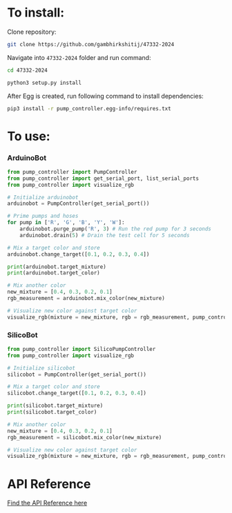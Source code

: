 # **To install:**

Clone repository:

```bash
git clone https://github.com/gambhirkshitij/47332-2024
```

Navigate into `47332-2024` folder and run command:

```bash
cd 47332-2024

python3 setup.py install
```

After Egg is created, run following command to install dependencies:

```bash
pip3 install -r pump_controller.egg-info/requires.txt
```

# **To use:**

### ArduinoBot

```python
from pump_controller import PumpController
from pump_controller import get_serial_port, list_serial_ports
from pump_controller import visualize_rgb

# Initialize arduinobot
arduinobot = PumpController(get_serial_port())

# Prime pumps and hoses
for pump in ['R', 'G', 'B', 'Y', 'W']:
    arduinobot.purge_pump('R', 3) # Run the red pump for 3 seconds
    arduinobot.drain(5) # Drain the test cell for 5 seconds

# Mix a target color and store
arduinobot.change_target([0.1, 0.2, 0.3, 0.4])

print(arduinobot.target_mixture)
print(arduinobot.target_color)

# Mix another color
new_mixture = [0.4, 0.3, 0.2, 0.1]
rgb_measurement = arduinobot.mix_color(new_mixture)

# Visualize new color against target color
visualize_rgb(mixture = new_mixture, rgb = rgb_measurement, pump_controller=arduinobot)
```

### SilicoBot

```python
from pump_controller import SilicoPumpController
from pump_controller import visualize_rgb

# Initialize silicobot
silicobot = PumpController(get_serial_port())

# Mix a target color and store
silicobot.change_target([0.1, 0.2, 0.3, 0.4])

print(silicobot.target_mixture)
print(silicobot.target_color)

# Mix another color
new_mixture = [0.4, 0.3, 0.2, 0.1]
rgb_measurement = silicobot.mix_color(new_mixture)

# Visualize new color against target color
visualize_rgb(mixture = new_mixture, rgb = rgb_measurement, pump_controller=silicobot)
```

# API Reference

[Find the API Reference here](https://www.student.dtu.dk/~s193903/47332/#PumpControllerhttps://)
